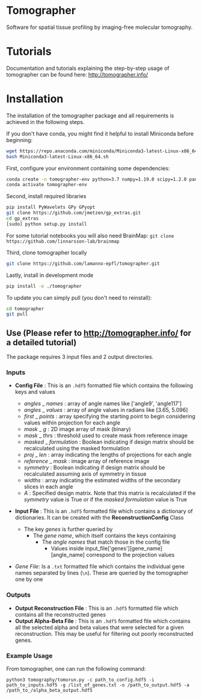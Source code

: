 # Tomographer
Software for spatial tissue profiling by imaging-free molecular tomography.

# Tutorials
Documentation and tutorials explaining the step-by-step usage of tomographer can be found here: http://tomographer.info/

# Installation

The installation of the tomographer package and all requirements is achieved in the following steps.

If you don't have conda, you might find it helpful to install Miniconda before beginning:
```bash
wget https://repo.anaconda.com/miniconda/Miniconda3-latest-Linux-x86_64.sh
bash Miniconda3-latest-Linux-x86_64.sh
```

First, configure your environment containing some dependencies:
```bash
conda create -n tomographer-env python=3.7 numpy=1.19.0 scipy=1.2.0 pandas=0.24.1 scikit-learn=0.20.2 scikit-image=0.14.2 matplotlib=3.0.2 --channel bioconda --channel conda-forge
conda activate tomographer-env
```

Second, install required libraries
```bash
pip install PyWavelets GPy GPyopt
git clone https://github.com/jmetzen/gp_extras.git
cd gp_extras
[sudo] python setup.py install
```

For some tutorial notebooks you will also need BrainMap:
```git clone https://github.com/linnarsson-lab/brainmap```

Third, clone tomographer locally
```bash
git clone https://github.com/lamanno-epfl/tomographer.git
```

Lastly, install in development mode
```bash
pip install -e ./tomographer
```

To update you can simply pull (you don't need to reinstall): 
```bash
cd tomographer
git pull
```

## Use (Please refer to http://tomographer.info/ for a detailed tutorial)

The package requires 3 input files and 2 output directories.

### Inputs

- **Config File** : This is an `.hdf5` formatted file which contains the following keys and values
  - _angles_ _ _names_ : array of angle names like ['angle9', 'angle117']
  - _angles_ _ _values_ : array of angle values in radians like [3.65, 5.096]
  - _first_ _ _points_ : array specifying the starting point to begin considering values within projection for each angle
  - _mask_ _ _g_ : 2D image array of mask (binary)
  - _mask_ _ _thrs_ : threshold used to create mask from reference image
  - _masked_ _ _formulation_ : Boolean indicating if design matrix should be recalculated using the masked formulation
  - _proj_ _ _len_ : array indicating the lengths of projections for each angle
  - _reference_ _ _mask_ : image array of reference image
  - _symmetry_ : Boolean indicating if design matrix should be recalculated assuming axis of symmetry in tissue
  - _widths_ : array indicating the estimated widths of the secondary slices in each angle
  - _A_ : Specified design matrix. Note that this matrix is recalculated if the _symmetry_ value is True or if the _masked formulation_ value is True

- **Input File** : This is an `.hdf5` formatted file which contains a dictionary of dictionaries. It can be created with the **ReconstructionConfig** Class 
  - The key *genes* is further queried by
    - The *gene name*, which itself contains the keys containing
      - The *angle names* that match those in the config file
        - Values inside input_file['genes'][gene_name][angle_name] correspond to the projection values

- *Gene File*: Is a `.txt` formatted file which contains the individual gene names separated by lines (`\n`). These are queried by the tomographer one by one

### Outputs

- **Output Reconstruction File** : This is an `.hdf5` formatted file which contains all the reconstructed genes
- **Output Alpha-Beta File** : This is an `.hdf5` formatted file which contains all the selected alpha and beta values that were selected for a given reconstruction. This may be useful for filtering out poorly reconstructed genes.

### Example Usage

From tomographer, one can run the following command:

```python3 tomography/tomorun.py -c path_to_config.hdf5 -i path_to_inputs.hdf5 -g /list_of_genes.txt -o /path_to_output.hdf5 -a  /path_to_/alpha_beta_output.hdf5 ```
